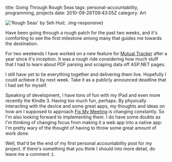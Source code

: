 title: Going Through Rough Seas
tags: personal-accountability, programming, projects
date: 2010-09-26T09:43:05Z
category: Art

!['Rough Seas' by Seh Hui]({filename}/images/2010/09/RoughSeas-783x1024.jpg){: .img-responsive}

Have been going through a rough patch for the past two weeks, and it's comforting to see the first milestone among many that guides me towards the destination.

For two weekends I have worked on a new feature for [Mutual Tracker](http://mutualtracker.com/) after a year since it's inception. It was a rough ride considering how much stuff that I had to learn about PDF parsing and scraping data off ASP.NET pages.

I still have yet to tie everything together and delivering them live. Hopefully I could achieve it by next week. Take it as a publicly announced deadline that I had set for myself.

Speaking of development, I have tons of fun with my iPad and even more recently the Kindle 3. Having too much fun, perhaps. By physically interacting with the device and some great apps, my thoughts and ideas on how am I supposed to approach [Fix My Meeting](http://fixmeeting.wikidot.com/) is changing constantly. So I'm also looking forward to implementing them. I do have some doubts as I'm thinking of changing focus from making it a web app into a native app: I'm pretty wary of the thought of having to throw some great amount of work done.

Well, that'd be the end of my first personal accountability post for my project. If there's something that you think I should into more detail, do leave me a comment :).
